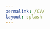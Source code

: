 ```yaml
---
permalink: /CV/
layout: splash
---
```


<object data="/assets/pdfs/CV.pdf" type="application/pdf" width="700px" height="700px">
</object>

